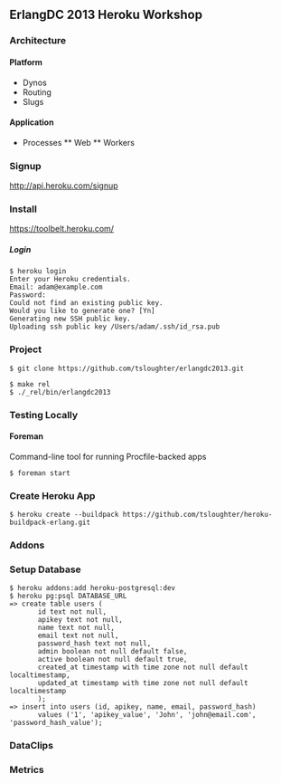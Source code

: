 ## ErlangDC 2013 Heroku Workshop

### Architecture

#### Platform

* Dynos
* Routing
* Slugs

#### Application

* Processes
** Web
** Workers

### Signup

http://api.heroku.com/signup

### Install

https://toolbelt.heroku.com/

##### Login

```
$ heroku login
Enter your Heroku credentials.
Email: adam@example.com
Password:
Could not find an existing public key.
Would you like to generate one? [Yn]
Generating new SSH public key.
Uploading ssh public key /Users/adam/.ssh/id_rsa.pub
```

### Project

```
$ git clone https://github.com/tsloughter/erlangdc2013.git
```

```
$ make rel
$ ./_rel/bin/erlangdc2013
```

### Testing Locally

#### Foreman

Command-line tool for running Procfile-backed apps

```
$ foreman start
```

### Create Heroku App

```shell
$ heroku create --buildpack https://github.com/tsloughter/heroku-buildpack-erlang.git
```

### Addons

### Setup Database

```
$ heroku addons:add heroku-postgresql:dev
$ heroku pg:psql DATABASE_URL
=> create table users (
       id text not null,                                                        
       apikey text not null,
       name text not null,
       email text not null,
       password_hash text not null,
       admin boolean not null default false,
       active boolean not null default true,
       created_at timestamp with time zone not null default localtimestamp,
       updated_at timestamp with time zone not null default localtimestamp
       );
=> insert into users (id, apikey, name, email, password_hash)
       values ('1', 'apikey_value', 'John', 'john@email.com', 'password_hash_value');
```


### DataClips

### Metrics
